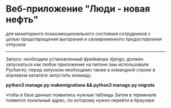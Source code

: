 # **Веб-приложение "Люди - новая нефть"**

*для мониторинга психоэмоционального состояния сотрудников
с целью предотвращения выгорания и своевременного предоставления отпусков*
***
Запуск: необходим установленный фреймворк django; должен запускаться
как любое приложение на питоне (мы использовали Pycharm);
перед запуском необходимо также в командной строке в корневом каталоге 
запустить команду:

**python3 manage.py makemigrations && python3 manage.py migrate**

чтобы в базе данных появились нужные таблицы
Затем в терминале появится локальный адрес, по которому нужно перейти в браузере
